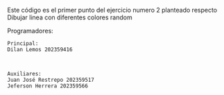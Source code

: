 Este código es el primer punto del ejercicio numero 2 planteado respecto Dibujar linea con diferentes colores random

Programadores:

    Principal: 
    Dilan Lemos 202359416  
    
    

    Auxiliares:
    Juan José Restrepo 202359517
    Jeferson Herrera 202359566
